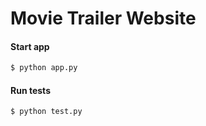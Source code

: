 Movie Trailer Website
=========================

#### Start app

```bash
$ python app.py
```

#### Run tests

```bash
$ python test.py
```

